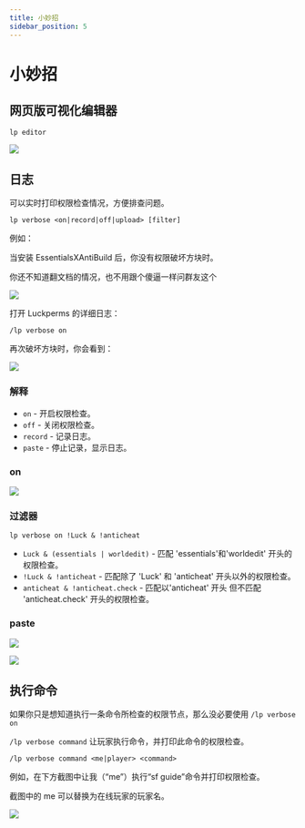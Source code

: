 ```yaml
---
title: 小妙招
sidebar_position: 5
---
```


# 小妙招

## 网页版可视化编辑器

```text
lp editor
```

![](_images/editor.png)

## 日志

可以实时打印权限检查情况，方便排查问题。

```text
lp verbose <on|record|off|upload> [filter]
```

例如：

当安装 EssentialsXAntiBuild 后，你没有权限破坏方块时。

你还不知道翻文档的情况，也不用跟个傻逼一样问群友这个

![](./_images/日志-1.png)

打开 Luckperms 的详细日志：

```text
/lp verbose on
```

再次破坏方块时，你会看到：

![](./_images/日志-2.png)

### 解释

- `on` - 开启权限检查。
- `off` - 关闭权限检查。
- `record` - 记录日志。
- `paste` - 停止记录，显示日志。

### on

![](_images/on.png)

### 过滤器

```text
lp verbose on !Luck & !anticheat
```

- `Luck & (essentials | worldedit)` - 匹配 'essentials'和'worldedit' 开头的权限检查。
- `!Luck & !anticheat` - 匹配除了 'Luck' 和 'anticheat' 开头以外的权限检查。
- `anticheat & !anticheat.check` - 匹配以'anticheat' 开头 但不匹配 'anticheat.check' 开头的权限检查。

### paste

![](_images/paste-1.png)

![](_images/paste-2.png)

## 执行命令

如果你只是想知道执行一条命令所检查的权限节点，那么没必要使用 `/lp verbose on`

`/lp verbose command` 让玩家执行命令，并打印此命令的权限检查。

```text
/lp verbose command <me|player> <command>
```

例如，在下方截图中让我（“me”）执行“sf guide”命令并打印权限检查。

截图中的 me 可以替换为在线玩家的玩家名。

![](_images/command.png)
